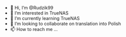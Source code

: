 - 👋 Hi, I’m @Rudzik99
- 👀 I’m interested in TrueNAS
- 🌱 I’m currently learning TrueNAS
- 💞️ I’m looking to collaborate on translation into Polish
- 📫 How to reach me ...

<!---
Rudzik99/Rudzik99 is a ✨ special ✨ repository because its `README.md` (this file) appears on your GitHub profile.
You can click the Preview link to take a look at your changes.
--->
